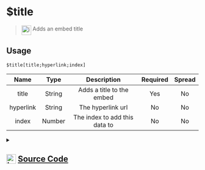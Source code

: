 # $title
> <img align="top" src="https://upload.wikimedia.org/wikipedia/commons/thumb/e/e4/Infobox_info_icon.svg/160px-Infobox_info_icon.svg.png?20150409153300" alt="image" width="25" height="auto"> Adds an embed title
## Usage
```
$title[title;hyperlink;index]
```
| Name | Type | Description | Required | Spread
| :---: | :---: | :---: | :---: | :---: |
title | String | Adds a title to the embed | Yes | No
hyperlink | String | The hyperlink url | No | No
index | Number | The index to add this data to | No | No
<details>
<summary>
    
## <img align="top" src="https://cdn4.iconfinder.com/data/icons/iconsimple-logotypes/512/github-512.png" alt="image" width="25" height="auto">  [Source Code](https://github.com/tryforge/ForgeScript-V2/blob/main/src/native/title.ts)
    
</summary>
    
```ts
import { ArgType, NativeFunction, Return } from "../structures"

export default new NativeFunction({
    name: "$title",
    version: "1.0.0",
    description: "Adds an embed title",
    unwrap: true,
    args: [
        {
            name: "title",
            description: "Adds a title to the embed",
            required: true,
            type: ArgType.String,
            rest: false,
        },
        {
            name: "hyperlink",
            description: "The hyperlink url",
            rest: false,
            type: ArgType.String,
        },
        {
            name: "index",
            description: "The index to add this data to",
            rest: false,
            type: ArgType.Number,
        },
    ],
    brackets: true,
    execute(ctx, [title, hyperlink, index]) {
        const embed = ctx.container.embed(index ?? 0).setTitle(title)
        if (hyperlink) embed.setURL(hyperlink)
        return Return.success()
    },
})

```
    
</details>